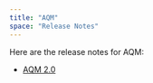 ```yaml
---
title: "AQM"
space: "Release Notes"
---
```

Here are the release notes for AQM:

* [AQM 2.0](aqm-2.0)





